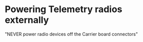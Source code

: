 # Powering Telemetry radios externally

"NEVER power radio devices off the Carrier board connectors"
